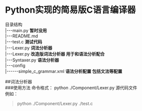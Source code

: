 # Python实现的简易版C语言编译器
目录结构  
|---main.py  **暂时没用**  
|---README.md  
|---test.c   **测试代码**  
|---Lexer.py  **词法分析器**  
|---Lexer.py  **改造版词法分析器 用于和语法分析配合**  
|---Syntaxer.py  **语法分析器**  
|---config  
|------simple_c_grammar.xml **语法分析配置 包括文法等配置**  

##词法分析器  
###使用方法
命令格式： python ./Component/Lexer.py 源代码文件  
例如：
>python ./Component/Lexer.py ./test.c
